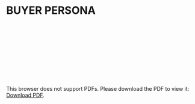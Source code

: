 # BUYER PERSONA


<object data="/resources/Buyer_Person.pdf" type="application/pdf" width="700px" height="700px">
    <embed src="/resources/Buyer_Person.pdf">
        <p>This browser does not support PDFs. Please download the PDF to view it: <a href="/esources/Buyer_Person.pdf">Download PDF</a>.</p>
    </embed>
</object>